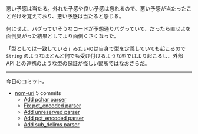 悪い予感は当たる。外れた予感や良い予感は忘れるので、悪い予感が当たったことだけを覚えており、悪い予感は当たると感じる。

何にせよ、バグっていそうなコードが予想通りバグっていて、だったら直せよを面倒臭がった結果としてより面倒くさくなった。

「型としては一致している」みたいのは自身で型を定義していても起こるので `String` のようなほとんど何でも受け付けるような型ではより起こるし、外部 API との連携のような型の保証が怪しい箇所ではなおさらだ。

---

今日のコミット。

- [nom-uri](https://github.com/bouzuya/nom-uri) 5 commits
  - [Add pchar parser](https://github.com/bouzuya/nom-uri/commit/cb1ed1e560b2a274a943209d365aa09cbfd5cfc3)
  - [Fix pct_encoded parser](https://github.com/bouzuya/nom-uri/commit/4f568af763586fa209fc094f06c3c125ca4d353d)
  - [Add unreserved parser](https://github.com/bouzuya/nom-uri/commit/614f02ec9382ea3a566afdae4b1fac39be2b24c1)
  - [Add pct_encoded parser](https://github.com/bouzuya/nom-uri/commit/72e3bf4f47bf00561dd0f04b4403bd2054e0b579)
  - [Add sub_delims parser](https://github.com/bouzuya/nom-uri/commit/d38fd0a5b50ec138c410e927d5d3fe0c516f25c4)

